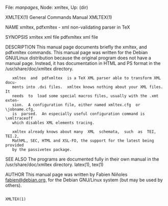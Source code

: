File: *manpages*,  Node: xmltex,  Up: (dir)

XMLTEX(1)                   General Commands Manual                  XMLTEX(1)



NAME
       xmltex, pdfxmltex - xml non-validating parser in TeX

SYNOPSIS
       xmltex xml file
       pdfxmltex xml file

DESCRIPTION
       This  manual page documents briefly the xmltex, and pdfxmltex commands.
       This manual page was written  for  the  Debian  GNU/Linux  distribution
       because  the original program does not have a manual page.  Instead, it
       has documentation in HTML and PS format  in  the  /usr/share/doc/xmltex
       directory.

       xmltex  and  pdfxmltex  is a TeX XML parser able to transform XML docu‐
       ments into .dvi files.  xmltex knows nothing about your XML files.   It
       needs  to  load some special macros files, usually with the .xmt exten‐
       sion.  A configuration file, either named xmltex.cfg  or  \jobname.cfg,
       is  parsed.  An especially useful configuration command is \xmltraceoff
       which disables XML elements tracing.

       xmltex already knows about many  XML  schemata,  such  as  TEI,  TEI.2,
       MathML, SEC, HTML and XSL-FO, the support for the latest being provided
       by the passivetex package.

SEE ALSO
       The  programs  are  documented  fully  in  their  own  manual  in   the
       /usr/share/doc/xmltex directory.
       latex(1), tex(1)

AUTHOR
       This manual page was written by Fabien Niñoles <fabien@debian.org>, for
       the Debian GNU/Linux system (but may be used by others).



                                                                     XMLTEX(1)
